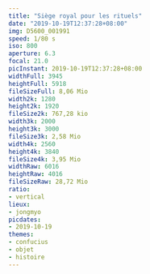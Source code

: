```yaml
---
title: "Siège royal pour les rituels"
date: "2019-10-19T12:37:28+08:00"
img: D5600_001991
speed: 1/80 s
iso: 800
aperture: 6.3
focal: 21.0
picInstant: 2019-10-19T12:37:28+08:00
widthFull: 3945
heightFull: 5918
fileSizeFull: 8,06 Mio
width2k: 1280
height2k: 1920
fileSize2k: 767,28 kio
width3k: 2000
height3k: 3000
fileSize3k: 2,58 Mio
width4k: 2560
height4k: 3840
fileSize4k: 3,95 Mio
widthRaw: 6016
heightRaw: 4016
fileSizeRaw: 28,72 Mio
ratio:
- vertical
lieux:
- jongmyo
picdates:
- 2019-10-19
themes:
- confucius
- objet
- histoire
---
```


